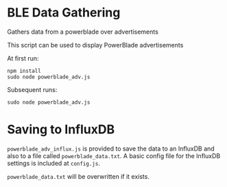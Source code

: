 # BLE Data Gathering
Gathers data from a powerblade over advertisements

This script can be used to display PowerBlade advertisements

At first run:
```
npm install
sudo node powerblade_adv.js
```

Subsequent runs:
```
sudo node powerblade_adv.js
```

# Saving to InfluxDB

`powerblade_adv_influx.js` is provided to save the data to an InfluxDB and also to a file called `powerblade_data.txt`. A basic config file for the InfluxDB settings is included at `config.js`.

`powerblade_data.txt` will be overwritten if it exists. 
